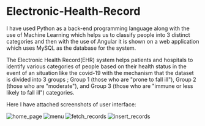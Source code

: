 # Electronic-Health-Record

I have used Python as a back-end programming language along with the use of Machine Learning which helps us to classify people into 3 distinct categories and then with the use of Angular it is shown on a web application which uses MySQL as the database for the system.

The Electronic Health Record(EHR) system helps patients and hospitals to identify various categories of people based on their health status in the event of an situation like the covid-19 with the mechanism that the dataset is divided into 3 groups ; Group 1 (those who are "prone to fall ill"), Group 2 (those who are "moderate"), and Group 3 (those who are "immune or less likely to fall ill") categories.

Here I have attached screenshots of user interface:

![home_page](https://github.com/deep1020/Electronic-Health-Record/assets/114463998/0efea702-bf7d-417c-969a-187e1b1d5c75)
![menu](https://github.com/deep1020/Electronic-Health-Record/assets/114463998/9efb12a4-f8cd-4eab-abc6-284c56bd02f0)
![fetch_records](https://github.com/deep1020/Electronic-Health-Record/assets/114463998/1aaf70f5-67a4-4498-9733-09ed1c6f071b)
![insert_records](https://github.com/deep1020/Electronic-Health-Record/assets/114463998/9ddc8069-1581-472a-adb3-c298d637e7d6)





